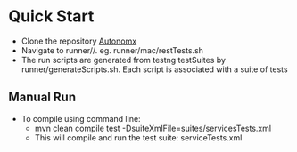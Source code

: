 # Quick Start



* Clone the repository [Autonomx](https://github.com/autonomx/Autonomx)
* Navigate to runner//. eg. runner/mac/restTests.sh
* The run scripts are generated from testng testSuites by runner/generateScripts.sh. Each script is associated with a suite of tests

## Manual Run

* To compile using command line:
  * mvn clean compile test -DsuiteXmlFile=suites/servicesTests.xml
  * This will compile and run the test suite: serviceTests.xml



